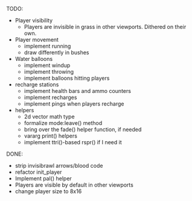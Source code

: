 TODO:
- Player visibility
  - Players are invisible in grass in other viewports. Dithered on their own.
- Player movement
  - implement running
  - draw differently in bushes
- Water balloons
  - implement windup
  - implement throwing
  - implement balloons hitting players
- recharge stations
  - implement health bars and ammo counters
  - implement recharges
  - implement pings when players recharge
- helpers
  - 2d vector math type
  - formalize mode:leave() method
  - bring over the fade() helper function, if needed
  - vararg print() helpers
  - implement ttri()-based rspr() if I need it

DONE:
* strip invisibrawl arrows/blood code
* refactor init_player
* Implement pal() helper
* Players are visible by default in other viewports
* change player size to 8x16
